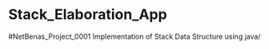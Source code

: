 # Stack_Elaboration_App
#NetBenas_Project_0001
Implementation of Stack Data Structure using java/


